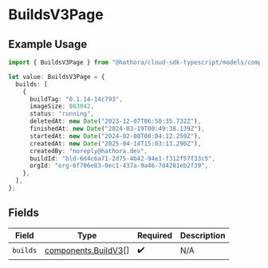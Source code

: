# BuildsV3Page

## Example Usage

```typescript
import { BuildsV3Page } from "@hathora/cloud-sdk-typescript/models/components";

let value: BuildsV3Page = {
  builds: [
    {
      buildTag: "0.1.14-14c793",
      imageSize: 863042,
      status: "running",
      deletedAt: new Date("2023-12-07T06:50:35.732Z"),
      finishedAt: new Date("2024-03-19T00:49:38.139Z"),
      startedAt: new Date("2024-02-08T08:04:12.259Z"),
      createdAt: new Date("2025-04-14T15:03:13.290Z"),
      createdBy: "noreply@hathora.dev",
      buildId: "bld-6d4c6a71-2d75-4b42-94e1-f312f57f33c5",
      orgId: "org-6f706e83-0ec1-437a-9a46-7d4281eb2f39",
    },
  ],
};
```

## Fields

| Field                                                      | Type                                                       | Required                                                   | Description                                                |
| ---------------------------------------------------------- | ---------------------------------------------------------- | ---------------------------------------------------------- | ---------------------------------------------------------- |
| `builds`                                                   | [components.BuildV3](../../models/components/buildv3.md)[] | :heavy_check_mark:                                         | N/A                                                        |